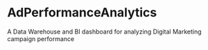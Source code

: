 # AdPerformanceAnalytics
A Data Warehouse and BI dashboard for analyzing Digital Marketing campaign performance
